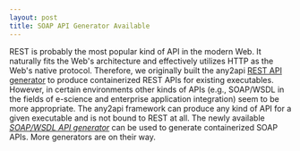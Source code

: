 ```yaml
---
layout: post
title: SOAP API Generator Available
---
```


REST is probably the most popular kind of API in the modern Web. It naturally fits the Web's architecture and effectively utilizes HTTP as the Web's native protocol. Therefore, we originally built the any2api [REST API generator](https://github.com/any2api/any2api-generator-rest) to produce containerized REST APIs for existing executables. However, in certain environments other kinds of APIs (e.g., SOAP/WSDL in the fields of e-science and enterprise application integration) seem to be more appropriate. The any2api framework can produce any kind of API for a given executable and is not bound to REST at all. The newly available *[SOAP/WSDL API generator](https://github.com/any2api/any2api-generator-soap)* can be used to generate containerized SOAP APIs. More generators are on their way.
